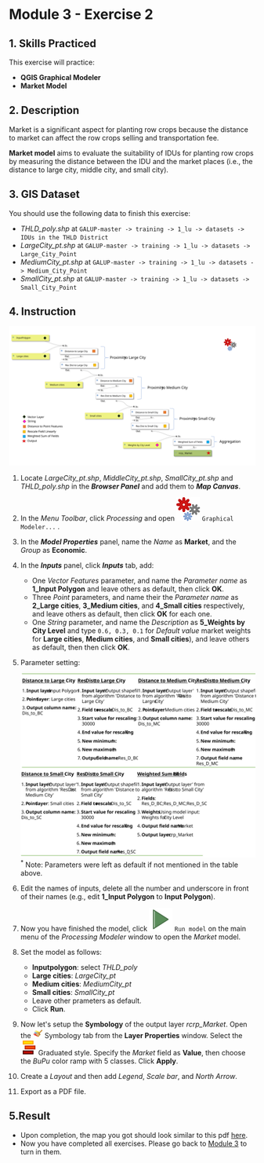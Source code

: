 # Module 3 - Exercise 2

## 1. Skills Practiced

This exercise will practice:

- **QGIS Graphical Modeler**
- **Market Model**

## 2. Description

Market is a significant aspect for planting row crops because the distance to
market can affect the row crops selling and transportation fee.

**Market model** aims to evaluate the suitability of IDUs for planting row
crops by measuring the distance between the IDU and the market places (i.e.,
the distance to large city, middle city, and small city).

## 3. GIS Dataset

You should use the following data to finish this exercise:
- _THLD\_poly.shp_ at
`GALUP-master -> training -> 1_lu -> datasets -> IDUs in the THLD District`
- _LargeCity\_pt.shp_ at
`GALUP-master -> training -> 1_lu -> datasets -> Large_City_Point`
- _MediumCity\_pt.shp_ at
`GALUP-master -> training -> 1_lu -> datasets -> Medium_City_Point`
- _SmallCity\_pt.shp_ at
`GALUP-master -> training -> 1_lu -> datasets -> Small_City_Point`

## 4. Instruction

![marketmodelmap](../../../images/Model%20Map/Market.svg)

1. Locate _LargeCity\_pt.shp_, _MiddleCity\_pt.shp_, _SmallCity\_pt.shp_ and
_THLD\_poly.shp_ in the **_Browser Panel_** and add them to **_Map Canvas_**.
2. In the _Menu Toolbar_, click _Processing_ and open ![gm](../../../images/processingModel.svg) `Graphical Modeler...` .
3. In the **_Model Properties_** panel, name the _Name_ as **Market**, and
the _Group_ as **Economic**.
4. In the **_Inputs_** panel, click **_Inputs_** tab, add:
   - One _Vector Features_ parameter, and name the _Parameter name_ as
**1_Input Polygon** and leave others as default, then click **OK**.
   - Three _Point_ parameters, and name their the _Parameter name_ as
**2_Large cities**, **3_Medium cities**, and **4_Small cities** respectively, and
leave others as default, then click **OK** for each one.
   - One _String_ parameter, and name the _Description_ as
**5_Weights by City Level** and type `0.6, 0.3, 0.1` for _Default value_
market weights for **Large cities**, **Medium cities**, and **Small cities**),
and leave others as default, then then click **OK**.
5. Parameter setting:

   ![m1](../../../images/PrameterSetting/m1.svg)
<br><sup>*</sup>
Note: Parameters were left as default if not mentioned in the table above.

6. Edit the names of inputs, delete all the number and underscore in front of their names (e.g., edit **1_Input Polygon** to **Input Polygon**).

7. Now you have finished the model, click ![st](../../../images/mActionStart.svg)
`Run model`  on the main menu of the _Processing Modeler_ window to open the
_Market_ model.
8. Set the model as follows:
   - **Inputpolygon**: select _THLD\_poly_
   - **Large cities**: _LargeCity\_pt_
   - **Medium cities**: _MediumCity\_pt_
   - **Small cities**: _SmallCity\_pt_
   - Leave other prameters as default.
   - Click **Run**.
9. Now let's setup the **Symbology** of the output layer _rcrp\_Market_.
Open the <img src="../../../images/M2E1/symbology.svg" alt= "AttrTbl" width="20">
Symbology tab from the **Layer Properties** window. Select the ![graduated](../../../images/M2E1/rendererGraduatedSymbol.svg) Graduated style. Specify the _Market_
field as **Value**, then choose the _BuPu_ color ramp with 5 classes. Click **Apply**.
10. Create a _Layout_ and then add _Legend_, _Scale bar_, and _North Arrow_.
11. Export as a PDF file.

## 5.Result

- Upon completion, the map you got should look similar to this pdf
  [here](../pdf_maps/rcrp_Market.pdf).
- Now you have completed all exercises. Please go back to
  [Module 3](https://github.com/SERVIR-WA/GALUP/blob/master/training/1_lu/modules/module3.md#4-exercises-and-post-training-survey) to turn in them.
